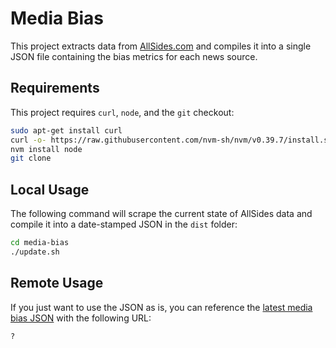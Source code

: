 Media Bias
==========

This project extracts data from [AllSides.com](https://www.allsides.com/) and compiles it into a single JSON file containing the bias metrics for each news source.

## Requirements

This project requires `curl`, `node`, and the `git` checkout:

```bash
sudo apt-get install curl
curl -o- https://raw.githubusercontent.com/nvm-sh/nvm/v0.39.7/install.sh | bash
nvm install node
git clone 
````

## Local Usage

The following command will scrape the current state of AllSides data and compile it into a date-stamped JSON in the `dist` folder:

```bash
cd media-bias
./update.sh
```

## Remote Usage

If you just want to use the JSON as is, you can reference the [latest media bias JSON](dist/latest-media-bias.json) with the following URL:

```
?
```